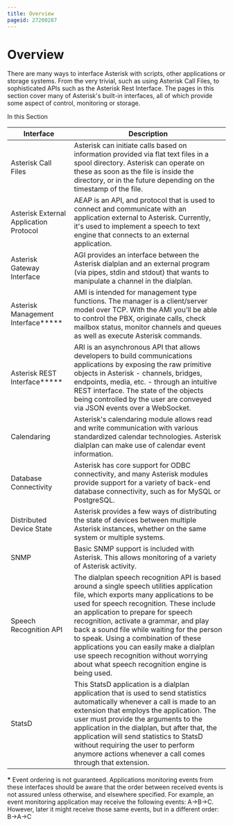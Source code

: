 ```yaml
---
title: Overview
pageid: 27200287
---
```


Overview
========

There are many ways to interface Asterisk with scripts, other applications or storage systems. From the very trivial, such as using Asterisk Call Files, to sophisticated APIs such as the Asterisk Rest Interface. The pages in this section cover many of Asterisk's built-in interfaces, all of which provide some aspect of control, monitoring or storage.

In this Section

| Interface | Description |
| --- | --- |
| Asterisk Call Files | Asterisk can initiate calls based on information provided via flat text files in a spool directory. Asterisk can operate on these as soon as the file is inside the directory, or in the future depending on the timestamp of the file. |
| Asterisk External Application Protocol | AEAP is an API, and protocol that is used to connect and communicate with an application external to Asterisk. Currently, it's used to implement a speech to text engine that connects to an external application. |
| Asterisk Gateway Interface | AGI provides an interface between the Asterisk dialplan and an external program (via pipes, stdin and stdout) that wants to manipulate a channel in the dialplan. |
| Asterisk Management Interface**\*** | AMI is intended for management type functions. The manager is a client/server model over TCP. With the AMI you'll be able to control the PBX, originate calls, check mailbox status, monitor channels and queues as well as execute Asterisk commands. |
| Asterisk REST Interface**\*** | ARI is an asynchronous API that allows developers to build communications applications by exposing the raw primitive objects in Asterisk - channels, bridges, endpoints, media, etc. - through an intuitive REST interface. The state of the objects being controlled by the user are conveyed via JSON events over a WebSocket. |
| Calendaring | Asterisk's calendaring module allows read and write communication with various standardized calendar technologies. Asterisk dialplan can make use of calendar event information. |
| Database Connectivity | Asterisk has core support for ODBC connectivity, and many Asterisk modules provide support for a variety of back-end database connectivity, such as for MySQL or PostgreSQL. |
| Distributed Device State | Asterisk provides a few ways of distributing the state of devices between multiple Asterisk instances, whether on the same system or multiple systems. |
| SNMP | Basic SNMP support is included with Asterisk. This allows monitoring of a variety of Asterisk activity. |
| Speech Recognition API | The dialplan speech recognition API is based around a single speech utilities application file, which exports many applications to be used for speech recognition. These include an application to prepare for speech recognition, activate a grammar, and play back a sound file while waiting for the person to speak. Using a combination of these applications you can easily make a dialplan use speech recognition without worrying about what speech recognition engine is being used. |
| StatsD | This StatsD application is a dialplan application that is used to send statistics automatically whenever a call is made to an extension that employs the application. The user must provide the arguments to the application in the dialplan, but after that, the application will send statistics to StatsD without requiring the user to perform anymore actions whenever a call comes through that extension. |

**\*** Event ordering is not guaranteed. Applications monitoring events from these interfaces should be aware that the order between received events is not assured unless otherwise, and elsewhere specified. For example, an event monitoring application may receive the following events: A->B->C. However, later it might receive those same events, but in a different order: B->A->C
